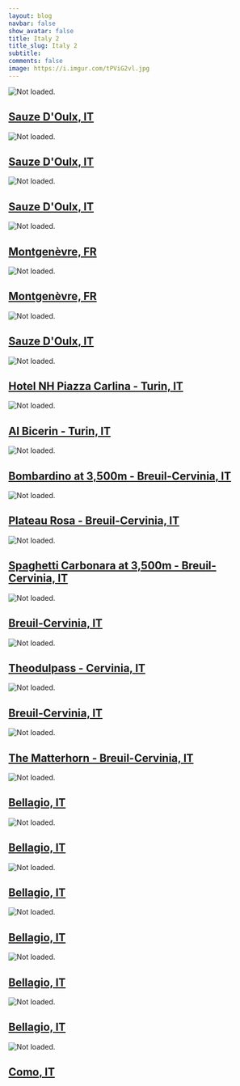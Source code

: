 ```yaml
---
layout: blog
navbar: false
show_avatar: false
title: Italy 2
title_slug: Italy 2
subtitle: 
comments: false
image: https://i.imgur.com/tPViG2vl.jpg
---
```


<div class="img-container">
<div class="grid" id="gallery">

  <div class="grid-sizer"></div>
  <div class="gutter-sizer"></div>

  <div class="grid-item grid-item--vertical">
  <div class="hovereffect">
    <img src="https://i.imgur.com/lQwGAiGl.jpg" alt="Not loaded.">
    <a class="info" href="https://i.imgur.com/lQwGAiG.jpg" data-fancybox="gallery" data-caption="Sauze D&#x27;Oulx, IT">
      <div class="overlay">      
        <h2>Sauze D&#x27;Oulx, IT</h2>
      </div>
    </a>
  </div>
</div> 


<div class="grid-item grid-item--vertical">
  <div class="hovereffect">
    <img src="https://i.imgur.com/WTBovaJl.jpg" alt="Not loaded.">
    <a class="info" href="https://i.imgur.com/WTBovaJ.jpg" data-fancybox="gallery" data-caption="Sauze D&#x27;Oulx, IT">
      <div class="overlay">      
        <h2>Sauze D&#x27;Oulx, IT</h2>
      </div>
    </a>
  </div>
</div> 


<div class="grid-item grid-item--vertical">
  <div class="hovereffect">
    <img src="https://i.imgur.com/U05YSVJl.jpg" alt="Not loaded.">
    <a class="info" href="https://i.imgur.com/U05YSVJ.jpg" data-fancybox="gallery" data-caption="Sauze D&#x27;Oulx, IT">
      <div class="overlay">      
        <h2>Sauze D&#x27;Oulx, IT</h2>
      </div>
    </a>
  </div>
</div> 


<div class="grid-item grid-item--horizontal">
  <div class="hovereffect">
    <img src="https://i.imgur.com/vyLpabNl.jpg" alt="Not loaded.">
    <a class="info" href="https://i.imgur.com/vyLpabN.jpg" data-fancybox="gallery" data-caption="Montgenèvre, FR">
      <div class="overlay">      
        <h2>Montgenèvre, FR</h2>
      </div>
    </a>
  </div>
</div> 


<div class="grid-item grid-item--horizontal">
  <div class="hovereffect">
    <img src="https://i.imgur.com/iFmuiFKl.jpg" alt="Not loaded.">
    <a class="info" href="https://i.imgur.com/iFmuiFK.jpg" data-fancybox="gallery" data-caption="Montgenèvre, FR">
      <div class="overlay">      
        <h2>Montgenèvre, FR</h2>
      </div>
    </a>
  </div>
</div> 


<div class="grid-item grid-item--vertical">
  <div class="hovereffect">
    <img src="https://i.imgur.com/S3aOBa5l.jpg" alt="Not loaded.">
    <a class="info" href="https://i.imgur.com/S3aOBa5.jpg" data-fancybox="gallery" data-caption="Sauze D&#x27;Oulx, IT">
      <div class="overlay">      
        <h2>Sauze D&#x27;Oulx, IT</h2>
      </div>
    </a>
  </div>
</div> 


<div class="grid-item grid-item--horizontal">
  <div class="hovereffect">
    <img src="https://i.imgur.com/lPvgGEFl.jpg" alt="Not loaded.">
    <a class="info" href="https://i.imgur.com/lPvgGEF.jpg" data-fancybox="gallery" data-caption="Hotel NH Piazza Carlina - Turin, IT">
      <div class="overlay">      
        <h2>Hotel NH Piazza Carlina - Turin, IT</h2>
      </div>
    </a>
  </div>
</div> 


<div class="grid-item grid-item--horizontal">
  <div class="hovereffect">
    <img src="https://i.imgur.com/3OAqcbVl.jpg" alt="Not loaded.">
    <a class="info" href="https://i.imgur.com/3OAqcbV.jpg" data-fancybox="gallery" data-caption="Al Bicerin - Turin, IT">
      <div class="overlay">      
        <h2>Al Bicerin - Turin, IT</h2>
      </div>
    </a>
  </div>
</div> 


<div class="grid-item grid-item--vertical">
  <div class="hovereffect">
    <img src="https://i.imgur.com/XbR4ggal.jpg" alt="Not loaded.">
    <a class="info" href="https://i.imgur.com/XbR4gga.jpg" data-fancybox="gallery" data-caption="Bombardino at 3,500m - Breuil-Cervinia, IT">
      <div class="overlay">      
        <h2>Bombardino at 3,500m - Breuil-Cervinia, IT</h2>
      </div>
    </a>
  </div>
</div> 


<div class="grid-item grid-item--vertical">
  <div class="hovereffect">
    <img src="https://i.imgur.com/7uko9SPl.jpg" alt="Not loaded.">
    <a class="info" href="https://i.imgur.com/7uko9SP.jpg" data-fancybox="gallery" data-caption="Plateau Rosa - Breuil-Cervinia, IT">
      <div class="overlay">      
        <h2>Plateau Rosa - Breuil-Cervinia, IT</h2>
      </div>
    </a>
  </div>
</div> 


<div class="grid-item grid-item--vertical">
  <div class="hovereffect">
    <img src="https://i.imgur.com/tnrs7yQl.jpg" alt="Not loaded.">
    <a class="info" href="https://i.imgur.com/tnrs7yQ.jpg" data-fancybox="gallery" data-caption="Spaghetti Carbonara at 3,500m - Breuil-Cervinia, IT">
      <div class="overlay">      
        <h2>Spaghetti Carbonara at 3,500m - Breuil-Cervinia, IT</h2>
      </div>
    </a>
  </div>
</div> 


<div class="grid-item grid-item--vertical">
  <div class="hovereffect">
    <img src="https://i.imgur.com/IRvAANWl.jpg" alt="Not loaded.">
    <a class="info" href="https://i.imgur.com/IRvAANW.jpg" data-fancybox="gallery" data-caption="Breuil-Cervinia, IT">
      <div class="overlay">      
        <h2>Breuil-Cervinia, IT</h2>
      </div>
    </a>
  </div>
</div> 


<div class="grid-item grid-item--vertical">
  <div class="hovereffect">
    <img src="https://i.imgur.com/Hp1GF9vl.jpg" alt="Not loaded.">
    <a class="info" href="https://i.imgur.com/Hp1GF9v.jpg" data-fancybox="gallery" data-caption="Theodulpass - Cervinia, IT">
      <div class="overlay">      
        <h2>Theodulpass - Cervinia, IT</h2>
      </div>
    </a>
  </div>
</div> 


<div class="grid-item grid-item--horizontal">
  <div class="hovereffect">
    <img src="https://i.imgur.com/tPViG2vl.jpg" alt="Not loaded.">
    <a class="info" href="https://i.imgur.com/tPViG2v.jpg" data-fancybox="gallery" data-caption="Breuil-Cervinia, IT">
      <div class="overlay">      
        <h2>Breuil-Cervinia, IT</h2>
      </div>
    </a>
  </div>
</div> 


<div class="grid-item grid-item--horizontal">
  <div class="hovereffect">
    <img src="https://i.imgur.com/xeaiZFfl.jpg" alt="Not loaded.">
    <a class="info" href="https://i.imgur.com/xeaiZFf.jpg" data-fancybox="gallery" data-caption="The Matterhorn - Breuil-Cervinia, IT">
      <div class="overlay">      
        <h2>The Matterhorn - Breuil-Cervinia, IT</h2>
      </div>
    </a>
  </div>
</div> 


<div class="grid-item grid-item--horizontal">
  <div class="hovereffect">
    <img src="https://i.imgur.com/6DpkbOSl.jpg" alt="Not loaded.">
    <a class="info" href="https://i.imgur.com/6DpkbOS.jpg" data-fancybox="gallery" data-caption="Bellagio, IT">
      <div class="overlay">      
        <h2>Bellagio, IT</h2>
      </div>
    </a>
  </div>
</div> 


<div class="grid-item grid-item--horizontal">
  <div class="hovereffect">
    <img src="https://i.imgur.com/qmZx16Il.jpg" alt="Not loaded.">
    <a class="info" href="https://i.imgur.com/qmZx16I.jpg" data-fancybox="gallery" data-caption="Bellagio, IT">
      <div class="overlay">      
        <h2>Bellagio, IT</h2>
      </div>
    </a>
  </div>
</div> 


<div class="grid-item grid-item--vertical">
  <div class="hovereffect">
    <img src="https://i.imgur.com/kmnKTLel.jpg" alt="Not loaded.">
    <a class="info" href="https://i.imgur.com/kmnKTLe.jpg" data-fancybox="gallery" data-caption="Bellagio, IT">
      <div class="overlay">      
        <h2>Bellagio, IT</h2>
      </div>
    </a>
  </div>
</div> 


<div class="grid-item grid-item--horizontal">
  <div class="hovereffect">
    <img src="https://i.imgur.com/cvzfpP9l.jpg" alt="Not loaded.">
    <a class="info" href="https://i.imgur.com/cvzfpP9.jpg" data-fancybox="gallery" data-caption="Bellagio, IT">
      <div class="overlay">      
        <h2>Bellagio, IT</h2>
      </div>
    </a>
  </div>
</div> 


<div class="grid-item grid-item--horizontal">
  <div class="hovereffect">
    <img src="https://i.imgur.com/rkABDKbl.jpg" alt="Not loaded.">
    <a class="info" href="https://i.imgur.com/rkABDKb.jpg" data-fancybox="gallery" data-caption="Bellagio, IT">
      <div class="overlay">      
        <h2>Bellagio, IT</h2>
      </div>
    </a>
  </div>
</div> 


<div class="grid-item grid-item--horizontal">
  <div class="hovereffect">
    <img src="https://i.imgur.com/rFbStkWl.jpg" alt="Not loaded.">
    <a class="info" href="https://i.imgur.com/rFbStkW.jpg" data-fancybox="gallery" data-caption="Bellagio, IT">
      <div class="overlay">      
        <h2>Bellagio, IT</h2>
      </div>
    </a>
  </div>
</div> 


<div class="grid-item grid-item--vertical">
  <div class="hovereffect">
    <img src="https://i.imgur.com/MXp8asIl.jpg" alt="Not loaded.">
    <a class="info" href="https://i.imgur.com/MXp8asI.jpg" data-fancybox="gallery" data-caption="Como, IT">
      <div class="overlay">      
        <h2>Como, IT</h2>
      </div>
    </a>
  </div>
</div> 


</div>
</div>

